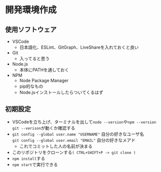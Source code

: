 # 開発環境作成
## 使用ソフトウェア
 - VSCode
	 - 日本語化、ESLint、GitGraph、LiveShareを入れておくと良い
 - Git
	 - 入ってると思う
 - Node.js
	- 本体にPATHを通しておく
- NPM
	- Node Package Manager
	- pip的なもの
	- Node.jsインストールしたらついてくるはず
## 初期設定
 - VSCodeを立ち上げ、ターミナルを出して`node --version`や`npm --version` `git --verison`が動くか確認する
 - `git config --global user.name "USERNAME"` 自分の好きなユーザ名<br>`git config --global user.email "EMAIL"` 自分の好きなメアド
	 - これでコミットした人の名前が決まる
 - このリポジトリをクローンする`( CTRL+SHIFT+P -> git clone )`
 - `npm install`する
 - `npm start`で実行できる
<!--stackedit_data:
eyJoaXN0b3J5IjpbMTQyNTk1ODkwMSwtMTA4Mjc1OTYwOSwtMT
E0NTAzMjQ4OCwtMTU3MDA4NDAyN119
-->